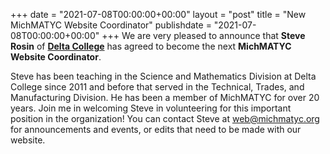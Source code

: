 +++
date = "2021-07-08T00:00:00+00:00"
layout = "post"
title = "New MichMATYC Website Coordinator"
publishdate = "2021-07-08T00:00:00+00:00"
+++
We are very pleased to announce that <b>Steve Rosin</b> of <b><a href="http://www.delta.edu">Delta College</a></b> has agreed to become the next <b>MichMATYC Website Coordinator</b>.

Steve has been teaching in the Science and Mathematics Division at Delta College since 2011 and before that served in the Technical, Trades, and Manufacturing Division.  He has been a member of MichMATYC for over 20 years. 
Join me in welcoming Steve in volunteering for this important position in the organization! You can contact Steve at <a href="mailto:web@michmatyc.org">web@michmatyc.org</a> for announcements and events, or edits that need to be made with our website.

